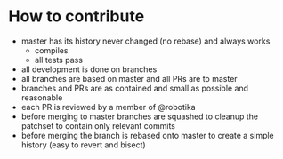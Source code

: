 How to contribute
=================

* master has its history never changed (no rebase) and always works
  - compiles
  - all tests pass
* all development is done on branches
* all branches are based on master and all PRs are to master
* branches and PRs are as contained and small as possible and reasonable
* each PR is reviewed by a member of @robotika
* before merging to master branches are squashed to cleanup the patchset to contain only relevant commits
* before merging the branch is rebased onto master to create a simple history (easy to revert and bisect)

